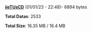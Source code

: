 [**iieTUsCD**](/data/iieTUsCD.txt) (01/01/23 - 22:48)- 6894 bytes

**Total Datas**: 2533

**Total Size**: 16.35 MB / 16.4 MB